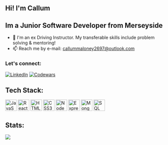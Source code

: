 ## Hi! I'm Callum
## Im a Junior Software Developer from Merseyside

- 🚗 I'm an ex Driving Instructor. My transferable skills include problem solving & mentoring!
- 📫 Reach me by e-mail: callummaloney2697@outlook.com

### Let's connect:

[![LinkedIn](https://img.shields.io/badge/LinkedIn-0077B5?style=for-the-badge&logo=linkedin&logoColor=white)](https://www.linkedin.com/in/callum-maloney-671231268/)
[![Codewars](https://www.codewars.com/users/CallumMaloney/badges/large)](https://www.codewars.com/users/CallumMaloney)

## Tech Stack:

<a href="https://developer.mozilla.org/en-US/docs/Web/JavaScript" target="_blank" rel="noreferrer"><img src="https://raw.githubusercontent.com/danielcranney/readme-generator/main/public/icons/skills/javascript-colored.svg" width="36" height="36" alt="JavaScript" /></a>
<a href="https://reactjs.org/" target="_blank" rel="noreferrer"><img src="https://raw.githubusercontent.com/danielcranney/readme-generator/main/public/icons/skills/react-colored.svg" width="36" height="36" alt="React" /></a>
<a href="https://developer.mozilla.org/en-US/docs/Glossary/HTML5" target="_blank" rel="noreferrer"><img src="https://raw.githubusercontent.com/danielcranney/readme-generator/main/public/icons/skills/html5-colored.svg" width="36" height="36" alt="HTML5" /></a>
<a href="https://www.w3.org/TR/CSS/#css" target="_blank" rel="noreferrer"><img src="https://raw.githubusercontent.com/danielcranney/readme-generator/main/public/icons/skills/css3-colored.svg" width="36" height="36" alt="CSS3" /></a>
<a href="https://nodejs.org/en/" target="_blank" rel="noreferrer"><img src="https://raw.githubusercontent.com/danielcranney/readme-generator/main/public/icons/skills/nodejs-colored.svg" width="36" height="36" alt="NodeJS" /></a>
<a href="https://expressjs.com/" target="_blank" rel="noreferrer"><img src="https://raw.githubusercontent.com/danielcranney/readme-generator/main/public/icons/skills/express-colored.svg" width="36" height="36" alt="Express" /></a>
<a href="https://www.mongodb.com/" target="_blank" rel="noreferrer"><img src="https://cdn.iconscout.com/icon/free/png-512/free-mongodb-5-1175140.png?f=avif&w=256" width="36" height="36" alt="MongoDB" /></a>
<a href="https://developer.mozilla.org/en-US/docs/Glossary/SQL" target="_blank" rel="noreferrer"><img src="https://user-images.githubusercontent.com/123087687/238879329-48591c73-963d-46e3-a9cc-1d97487c7d3b.png" width="36" height="36" alt="SQL" /></a>


## Stats:

<img src = "https://github-readme-stats.vercel.app/api/?username=CallumMaloney&count_private=true&theme=tokyonight&showicons=true"></td>



<!--
**CallumMaloney/CallumMaloney** is a ✨ _special_ ✨ repository because its `README.md` (this file) appears on your GitHub profile.

Here are some ideas to get you started:

- 🔭 I’m currently working on ...
- 🌱 I’m currently learning ...
- 👯 I’m looking to collaborate on ...
- 🤔 I’m looking for help with ...
- 💬 Ask me about ...
- 📫 How to reach me: ...
- 😄 Pronouns: ...
- ⚡ Fun fact: ...
-->
